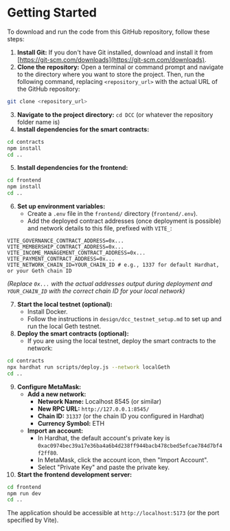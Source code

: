 # Getting Started

To download and run the code from this GitHub repository, follow these steps:

1.  **Install Git:** If you don't have Git installed, download and install it from [https://git-scm.com/downloads](https://git-scm.com/downloads).
2.  **Clone the repository:** Open a terminal or command prompt and navigate to the directory where you want to store the project. Then, run the following command, replacing `<repository_url>` with the actual URL of the GitHub repository:

```bash
git clone <repository_url>
```

3.  **Navigate to the project directory:** `cd DCC` (or whatever the repository folder name is)
4.  **Install dependencies for the smart contracts:**

```bash
cd contracts
npm install
cd ..
```

5.  **Install dependencies for the frontend:**

```bash
cd frontend
npm install
cd ..
```

6.  **Set up environment variables:**
    *   Create a `.env` file in the `frontend/` directory (`frontend/.env`).
    *   Add the deployed contract addresses (once deployment is possible) and network details to this file, prefixed with `VITE_`:

```dotenv
VITE_GOVERNANCE_CONTRACT_ADDRESS=0x...
VITE_MEMBERSHIP_CONTRACT_ADDRESS=0x...
VITE_INCOME_MANAGEMENT_CONTRACT_ADDRESS=0x...
VITE_PAYMENT_CONTRACT_ADDRESS=0x...
VITE_NETWORK_CHAIN_ID=YOUR_CHAIN_ID # e.g., 1337 for default Hardhat, or your Geth chain ID
```

*(Replace `0x...` with the actual addresses output during deployment and `YOUR_CHAIN_ID` with the correct chain ID for your local network)*

7.  **Start the local testnet (optional):**
    *   Install Docker.
    *   Follow the instructions in `design/dcc_testnet_setup.md` to set up and run the local Geth testnet.
8.  **Deploy the smart contracts (optional):**
    *   If you are using the local testnet, deploy the smart contracts to the network:

```bash
cd contracts
npx hardhat run scripts/deploy.js --network localGeth
cd ..
```

9.  **Configure MetaMask:**
    *   **Add a new network:**
        *   **Network Name:** Localhost 8545 (or similar)
        *   **New RPC URL:** `http://127.0.0.1:8545/`
        *   **Chain ID:** `31337` (or the chain ID you configured in Hardhat)
        *   **Currency Symbol:** ETH
    *   **Import an account:**
        *   In Hardhat, the default account's private key is `0xac0974bec39a17e36ba4a6b4d238ff944bacb478cbed5efcae784d7bf4f2ff80`.
        *   In MetaMask, click the account icon, then "Import Account".
        *   Select "Private Key" and paste the private key.
10. **Start the frontend development server:**

```bash
cd frontend
npm run dev
cd ..
```

The application should be accessible at `http://localhost:5173` (or the port specified by Vite).